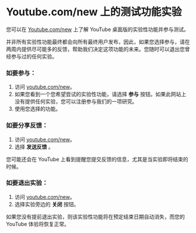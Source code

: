 # Youtube.com/new 上的测试功能实验

您可以在 [Youtube.com/new](https://youtube.com/new) 上了解 YouTube 桌面版的实验性功能并参与测试。

并非所有实验性功能最终都会向所有最终用户发布，因此，如果您选择参与，请在两周内提供尽可能多的反馈，帮助我们决定这项功能的未来。您随时可以退出您曾经参与过的任何实验。

### **如要参与：**

1. 访问 [youtube.com/new](https://youtube.com/new)。
2. 如果您看到一个您希望尝试的实验性功能，请选择 **参与** 按钮。如果此网站上没有提供任何实验，您可以注册参与我们的一项研究。
3. 使用您选择的功能。

### **如要分享反馈：**

1. 访问 [youtube.com/new](https://youtube.com/new)。
2. 选择 **发送反馈** 。

您可能还会在 YouTube 上看到提醒您提交反馈的信息，尤其是当实验即将结束的时候。

### **如要退出实验：**

1. 访问 [youtube.com/new](https://youtube.com/new)。
2. 选择实验旁边的 **关闭** 按钮。

如果您没有提前退出实验，则该实验性功能将在预定结束日期自动消失，而您的 YouTube 体验将恢复正常。